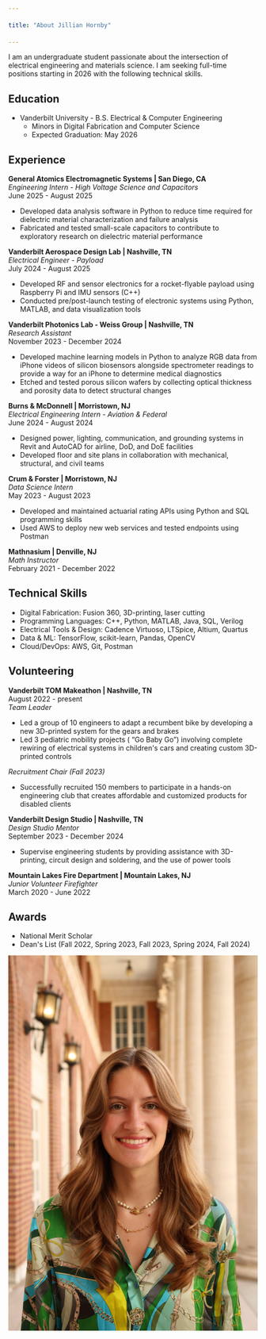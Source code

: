 ```yaml
---

title: "About Jillian Hornby"

---
```


I am an undergraduate student passionate about the intersection of electrical engineering and materials science. I am seeking full-time positions starting in 2026 with the following technical skills. 

## Education

* Vanderbilt University - B.S. Electrical & Computer Engineering
  * Minors in Digital Fabrication and Computer Science
  * Expected Graduation: May 2026

## Experience

**General Atomics Electromagnetic Systems | San Diego, CA**   
*Engineering Intern - High Voltage Science and Capacitors*   
June 2025 - August 2025   
* Developed data analysis software in Python to reduce time required for dielectric material characterization and failure analysis
* Fabricated and tested small-scale capacitors to contribute to exploratory research on dielectric material performance

**Vanderbilt Aerospace Design Lab | Nashville, TN**   
  *Electrical Engineer - Payload*   
  July 2024 - August 2025   
* Developed RF and sensor electronics for a rocket-flyable payload using Raspberry Pi and IMU sensors (C++) 
* Conducted pre/post-launch testing of electronic systems using Python, MATLAB, and data visualization tools

**Vanderbilt Photonics Lab - Weiss Group | Nashville, TN**   
*Research Assistant*   
November 2023 - December 2024   
* Developed machine learning models in Python to analyze RGB data from iPhone videos of silicon biosensors alongside spectrometer readings to provide a way for an iPhone to determine medical diagnostics
* Etched and tested porous silicon wafers by collecting optical thickness and porosity data to detect structural changes

**Burns & McDonnell | Morristown, NJ**   
*Electrical Engineering Intern - Aviation & Federal*   
June 2024 - August 2024   
* Designed power, lighting, communication, and grounding systems in Revit and AutoCAD for airline, DoD, and DoE facilities
* Developed floor and site plans in collaboration with mechanical, structural, and civil teams

**Crum & Forster | Morristown, NJ**   
*Data Science Intern*   
May 2023 - August 2023   
* Developed and maintained actuarial rating APIs using Python and SQL programming skills
* Used AWS to deploy new web services and tested endpoints using Postman

**Mathnasium | Denville, NJ**   
*Math Instructor*    
February 2021 - December 2022   

## Technical Skills

* Digital Fabrication: Fusion 360, 3D-printing, laser cutting
* Programming Languages: C++, Python, MATLAB, Java, SQL, Verilog
* Electrical Tools & Design: Cadence Virtuoso, LTSpice, Altium, Quartus
* Data & ML: TensorFlow, scikit-learn, Pandas, OpenCV
* Cloud/DevOps: AWS, Git, Postman

## Volunteering

**Vanderbilt TOM Makeathon | Nashville, TN**   
August 2022 - present   
*Team Leader*   
* Led a group of 10 engineers to adapt a recumbent bike by developing a new 3D-printed system for the gears and brakes
* Led 3 pediatric mobility projects ( “Go Baby Go”) involving complete rewiring of electrical systems in children's cars and creating custom 3D-printed controls
   
*Recruitment Chair (Fall 2023)*
* Successfully recruited 150 members to participate in a hands-on engineering club that creates affordable and customized products for disabled clients

**Vanderbilt Design Studio | Nashville, TN**   
*Design Studio Mentor*   
September 2023 - December 2024   
* Supervise engineering students by providing assistance with 3D-printing, circuit design and soldering, and the use of power tools

**Mountain Lakes Fire Department | Mountain Lakes, NJ**   
*Junior Volunteer Firefighter*   
March 2020 - June 2022   

## Awards

* National Merit Scholar
* Dean's List (Fall 2022, Spring 2023, Fall 2023, Spring 2024, Fall 2024)

![Jillian Hornby](/assets/img/Hornby_Wyatt_Headshot.jpg)
